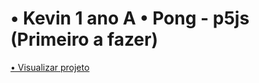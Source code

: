 # • Kevin 1 ano A • Pong - p5js (Primeiro a fazer) 

<a href="https://editor.p5js.org/kevin.squiba/full/xg5GYGKNq">• Visualizar projeto</a>
